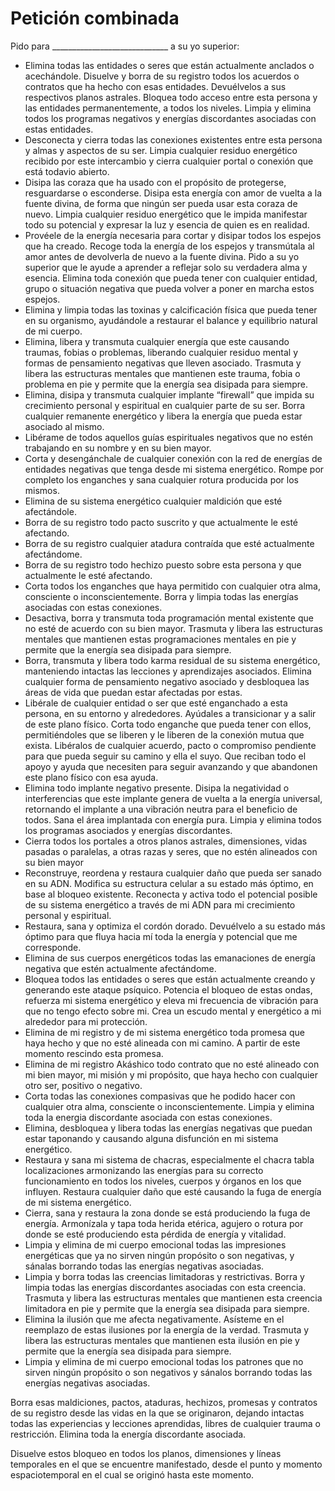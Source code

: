 # Petición combinada

Pido para _____________________________ a su yo superior:

- Elimina todas las entidades o seres que están actualmente anclados o acechándole. Disuelve y borra de su registro todos los acuerdos o contratos que ha hecho con esas entidades. Devuélvelos a sus respectivos planos astrales. Bloquea todo acceso entre esta persona y las entidades permanentemente, a todos los niveles. Limpia y elimina todos los programas negativos y energías discordantes asociadas con estas entidades.
- Desconecta y cierra todas las conexiones existentes entre esta persona y almas y aspectos de su ser. Limpia cualquier residuo energético recibido por este intercambio y cierra cualquier portal o conexión que está todavio abierto.
- Disipa las coraza que ha usado con el propósito de protegerse, resguardarse o esconderse. Disipa esta energía con amor de vuelta a la fuente divina, de forma que ningún ser pueda usar esta coraza de nuevo. Limpia cualquier residuo energético que le impida manifestar todo su potencial y expresar la luz y esencia de quien es en realidad.
- Provéele de la energía necesaria para cortar y disipar todos los espejos que ha creado. Recoge toda la energía de los espejos y transmútala al amor antes de devolverla de nuevo a la fuente divina. Pido a su yo superior que le ayude a aprender a reflejar solo su verdadera alma y esencia. Elimina toda conexión que pueda tener con cualquier entidad, grupo o situación negativa que pueda volver a poner en marcha estos espejos.
- Elimina y limpia todas las toxinas y calcificación física que pueda tener en su organismo, ayudándole a restaurar el balance y equilibrio natural de mi cuerpo.
- Elimina, libera y transmuta cualquier energía que este causando traumas, fobias o problemas, liberando cualquier residuo mental y formas de pensamiento negativas que lleven asociado. Trasmuta y libera las estructuras mentales que mantienen este trauma, fobia o problema en pie y permite que la energía sea disipada para siempre.
- Elimina, disipa y transmuta cualquier implante “firewall” que impida su crecimiento personal y espiritual en cualquier parte de su ser. Borra cualquier remanente energético y libera la energía que pueda estar asociado al mismo.
- Libérame de todos aquellos guías espirituales negativos que no estén trabajando en su nombre y en su bien mayor.
- Corta y desengánchale de cualquier conexión con la red de energías de entidades negativas que tenga desde mi sistema energético. Rompe por completo los enganches y sana cualquier rotura producida por los mismos.
- Elimina de su sistema energético cualquier maldición que esté afectándole. 
- Borra de su registro todo pacto suscrito y que actualmente le esté afectando.
- Borra de su registro cualquier atadura contraída que esté actualmente afectándome.
- Borra de su registro todo hechizo puesto sobre esta persona y que actualmente le esté afectando.
- Corta todos los enganches que haya permitido con cualquier otra alma, consciente o inconscientemente. Borra y limpia todas las energías asociadas con estas conexiones.
- Desactiva, borra y transmuta toda programación mental existente que no esté de acuerdo con su bien mayor. Trasmuta y libera las estructuras mentales que mantienen estas programaciones mentales en pie y permite que la energía sea disipada para siempre.
- Borra, transmuta y libera todo karma residual de su sistema energético, manteniendo intactas las lecciones y aprendizajes asociados. Elimina cualquier forma de pensamiento negativo asociado y desbloquea las áreas de vida que puedan estar afectadas por estas.
- Libérale de cualquier entidad o ser que esté enganchado a esta persona, en su entorno y alrededores. Ayúdales a transicionar y a salir de este plano físico. Corta todo enganche que pueda tener con ellos, permitiéndoles que se liberen y le liberen de la conexión mutua que exista. Libéralos de cualquier acuerdo, pacto o compromiso pendiente para que pueda seguir su camino y ella el suyo. Que reciban todo el apoyo y ayuda que necesiten para seguir avanzando y que abandonen este plano físico con esa ayuda.
- Elimina todo implante negativo presente. Disipa la negatividad o interferencias que este implante genera de vuelta a la energía universal, retornando el implante a una vibración neutra para el beneficio de todos. Sana el área implantada con energía pura. Limpia y elimina todos los programas asociados y energías discordantes.
- Cierra todos los portales a otros planos astrales, dimensiones, vidas pasadas o paralelas, a otras razas y seres, que no estén alineados con su bien mayor
- Reconstruye, reordena y restaura cualquier daño que pueda ser sanado en su ADN. Modifica su estructura celular a su estado más óptimo, en base al bloqueo existente. Reconecta y activa todo el potencial posible de su sistema energético a través de mi ADN para mi crecimiento personal y espiritual.
- Restaura, sana y optimiza el cordón dorado. Devuélvelo a su estado más óptimo para que fluya hacia mí toda la energía y potencial que me corresponde.
- Elimina de sus cuerpos energéticos todas las emanaciones de energía negativa que estén actualmente afectándome.
- Bloquea todos las entidades o seres que están actualmente creando y generando este ataque psíquico. Potencia el bloqueo de estas ondas, refuerza mi sistema energético y eleva mi frecuencia de vibración para que no tengo efecto sobre mi. Crea un escudo mental y energético a mi alrededor para mi protección.
- Elimina de mi registro y de mi sistema energético toda promesa que haya hecho y que no esté alineada con mi camino. A partir de este momento rescindo esta promesa.
- Elimina de mi registro Akáshico todo contrato que no esté alineado con mi bien mayor, mi misión y mi propósito, que haya hecho con cualquier otro ser, positivo o negativo.
- Corta todas las conexiones compasivas que he podido hacer con cualquier otra alma, consciente o inconscientemente. Limpia y elimina toda la energia discordante asociada con estas conexiones.
- Elimina, desbloquea y libera todas las energías negativas que puedan estar taponando y causando alguna disfunción en mi sistema energético.
- Restaura y sana mi sistema de chacras, especialmente el chacra tabla localizaciones armonizando las energías para su correcto funcionamiento en todos los niveles, cuerpos y órganos en los que influyen. Restaura cualquier daño que esté causando la fuga de energía de mi sistema energético.
- Cierra, sana y restaura la zona donde se está produciendo la fuga de energía. Armonízala y tapa toda herida etérica, agujero o rotura por donde se esté produciendo esta pérdida de energía y vitalidad.
- Limpia y elimina de mi cuerpo emocional todas las impresiones energéticas que ya no sirven ningún propósito o son negativas, y sánalas borrando todas las energías negativas asociadas.
- Limpia y borra todas las creencias limitadoras y restrictivas. Borra y limpia todas las energías discordantes asociadas con esta creencia. Trasmuta y libera las estructuras mentales que mantienen esta creencia limitadora en pie y permite que la energía sea disipada para siempre.
- Elimina la ilusión que me afecta negativamente. Asísteme en el reemplazo de estas ilusiones por la energía de la verdad. Trasmuta y libera las estructuras mentales que mantienen esta ilusión en pie y permite que la energía sea disipada para siempre.
- Limpia y elimina de mi cuerpo emocional todas los patrones que no sirven ningún propósito o son negativos y sánalos borrando todas las energías negativas asociadas. 



Borra esas maldiciones, pactos, ataduras, hechizos, promesas y contratos de su registro desde las vidas en la que se originaron, dejando intactas todas las experiencias y lecciones aprendidas, libres de cualquier trauma o restricción. 
Elimina toda la energía discordante asociada.

Disuelve estos bloqueo en todos los planos, dimensiones y líneas temporales en el que se encuentre manifestado, desde el punto y momento espaciotemporal en el cual se originó hasta este momento.
